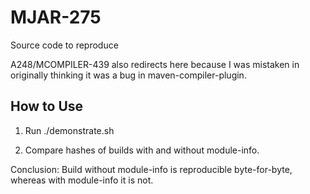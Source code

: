 # MJAR-275
Source code to reproduce

A248/MCOMPILER-439 also redirects here because I was mistaken in originally thinking it was a bug in maven-compiler-plugin.

## How to Use

1. Run ./demonstrate.sh

2. Compare hashes of builds with and without module-info.

Conclusion: Build without module-info is reproducible byte-for-byte, whereas with module-info it is not.
